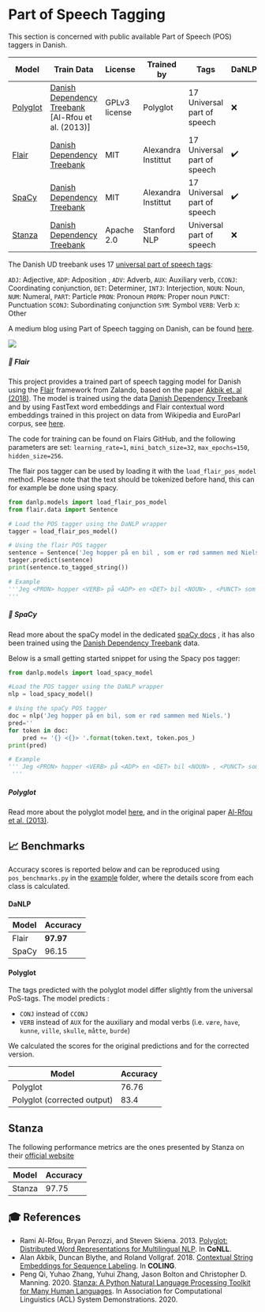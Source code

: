 Part of Speech Tagging
======================
This section is concerned with public available Part of Speech (POS) taggers in Danish. 

| Model | Train Data | License | Trained by | Tags | DaNLP |
|-------|-------|-------|-------|-------|-------|
| [Polyglot](https://github.com/alexandrainst/danlp/blob/master/docs/models/pos.md#polyglot) | [Danish Dependency Treebank](<https://github.com/alexandrainst/danlp/blob/master/docs/datasets.md#danish-dependency-treebank-dane>) [Al-Rfou et al. (2013)] | GPLv3 license | Polyglot | 17  Universal part of speech | ❌ |
| [Flair](https://github.com/alexandrainst/danlp/blob/master/docs/models/pos.md#flair) | [Danish Dependency Treebank](<https://github.com/alexandrainst/danlp/blob/master/docs/datasets.md#danish-dependency-treebank-dane>) | MIT | Alexandra Instittut | 17  Universal part of speech | ✔️ |
| [SpaCy](https://github.com/alexandrainst/danlp/blob/master/docs/models/pos.md#spacy) | [Danish Dependency Treebank](<https://github.com/alexandrainst/danlp/blob/master/docs/datasets.md#danish-dependency-treebank-dane>) | MIT | Alexandra Instittut | 17  Universal part of speech | ✔️ |
| [Stanza](https://stanfordnlp.github.io/stanza/) | [Danish Dependency Treebank](<https://github.com/alexandrainst/danlp/blob/master/docs/datasets.md#danish-dependency-treebank-dane>) | Apache 2.0 | Stanford NLP | Universal part of speech | ❌ |

The Danish UD treebank  uses 17 [universal part of speech tags](<https://universaldependencies.org/u/pos/index.html>):

`ADJ`: Adjective, `ADP`: Adposition , `ADV`: Adverb, `AUX`: Auxiliary verb, `CCONJ`: Coordinating conjunction, `DET`: Determiner, `INTJ`: Interjection, `NOUN`: Noun, `NUM`: Numeral, `PART`: Particle `PRON`: Pronoun `PROPN`: Proper noun `PUNCT`: Punctuation `SCONJ`: Subordinating conjunction `SYM`: Symbol `VERB`: Verb `X`: Other

A medium blog using Part of Speech tagging on Danish, can be found  [here](<https://medium.com/danlp/i-klasse-med-kierkegaard-eller-historien-om-det-fede-ved-at-en-computer-kan-finde-ordklasser-189774695f3b>).

![](../imgs/postag_eksempel.gif)

##### 🔧 Flair

This project provides a trained part of speech tagging model for Danish using the [Flair](<https://github.com/flairNLP/flair>) framework from Zalando, based on the paper [Akbik et. al (2018)](<https://alanakbik.github.io/papers/coling2018.pdf>). The model is trained using the data [Danish Dependency Treebank](<https://github.com/alexandrainst/danlp/blob/master/docs/datasets.md#danish-dependency-treebank-dane>)  and by using FastText word embeddings and Flair contextual word embeddings trained in this project on data from Wikipedia and EuroParl corpus, see [here](<https://github.com/alexandrainst/danlp/blob/master/docs/models/embeddings.md>).

The code for training can be found on Flairs GitHub, and the following parameters are set:
`learning_rate=1`, `mini_batch_size=32`, `max_epochs=150`, `hidden_size=256`.

The flair pos tagger can be used by loading  it with the  `load_flair_pos_model` method. Please note that the text should be tokenized before hand, this can for example be done using spacy. 

```python
from danlp.models import load_flair_pos_model
from flair.data import Sentence

# Load the POS tagger using the DaNLP wrapper
tagger = load_flair_pos_model()

# Using the flair POS tagger
sentence = Sentence('Jeg hopper på en bil , som er rød sammen med Niels .') 
tagger.predict(sentence) 
print(sentence.to_tagged_string())

# Example
'''Jeg <PRON> hopper <VERB> på <ADP> en <DET> bil <NOUN> , <PUNCT> som <ADP> er <AUX> rød <ADJ> sammen <ADV> med <ADP> Niels <PROPN> . <PUNCT>
'''

```



##### 🔧 SpaCy

Read more about the spaCy model in the dedicated [spaCy docs](<https://github.com/alexandrainst/danlp/blob/master/docs/spacy.md>) , it has also been trained using the [Danish Dependency Treebank](<https://github.com/alexandrainst/danlp/blob/master/docs/datasets.md#danish-dependency-treebank-dane>) data. 

Below is a small getting started snippet for using the Spacy pos tagger:

```python
from danlp.models import load_spacy_model

#Load the POS tagger using the DaNLP wrapper
nlp = load_spacy_model()

# Using the spaCy POS tagger
doc = nlp('Jeg hopper på en bil, som er rød sammen med Niels.')
pred=''
for token in doc:
    pred += '{} <{}> '.format(token.text, token.pos_)
print(pred)

# Example
''' Jeg <PRON> hopper <VERB> på <ADP> en <DET> bil <NOUN> , <PUNCT> som <ADP> er <AUX> rød <ADJ> sammen <ADV> med <ADP> Niels <PROPN> . <PUNCT> 
 '''
```

##### Polyglot

Read more about the polyglot model [here](<https://polyglot.readthedocs.io/en/latest/POS.html>), and in the original paper [Al-Rfou et al. (2013)](https://www.aclweb.org/anthology/W13-3520). 

## 📈 Benchmarks

Accuracy scores is reported below and can be reproduced using `pos_benchmarks.py` in the [example](<https://github.com/alexandrainst/danlp/tree/master/examples>) folder, where the details score from each class is calculated.

#### DaNLP

| Model                       | Accuracy   |
|-----------------------------|------------|
| Flair                       | **97.97**  |
| SpaCy                       | 96.15      |

#### Polyglot

The tags predicted with the polyglot model differ slightly from the universal PoS-tags. The model predicts :
* `CONJ` instead of `CCONJ`
* `VERB` instead of `AUX` for the auxiliary and modal verbs (i.e. `være`, `have`, `kunne`, `ville`, `skulle`, `måtte`, `burde`)

We calculated the scores for the original predictions and for the corrected version.

| Model                       | Accuracy   |
| --------                    | ---------- |
| Polyglot                    | 76.76      |
| Polyglot (corrected output) | 83.4       |

## Stanza
The following performance metrics are the ones presented by Stanza on their [official website](https://stanfordnlp.github.io/stanza/performance.html)

| Model                       | Accuracy   |
|-----------------------------|------------|
| Stanza                       | 97.75  |


## 🎓 References 
- Rami Al-Rfou, Bryan Perozzi, and Steven Skiena. 2013. [Polyglot: Distributed Word Representations for Multilingual NLP](https://www.aclweb.org/anthology/W13-3520). In **CoNLL**.
- Alan Akbik, Duncan Blythe, and Roland Vollgraf. 2018. [Contextual String Embeddings for Sequence Labeling](https://alanakbik.github.io/papers/coling2018.pdf). In **COLING**.
- Peng Qi, Yuhao Zhang, Yuhui Zhang, Jason Bolton and Christopher D. Manning. 2020. [Stanza: A Python Natural Language Processing Toolkit for Many Human Languages](https://arxiv.org/abs/2003.07082). In Association for Computational Linguistics (ACL) System Demonstrations. 2020.
  
